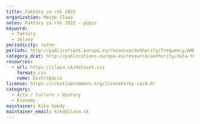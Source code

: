 ```yaml
---
title: Faktúry za rok 2022
organization: Mesto Ilava
notes: Faktúry za rok 2022 - popis
keyword:
  - faktury
  - zmluvy
periodicity: ročne
periods: http://publications.europa.eu/resource/authority/frequency/ANNUAL
category_dcat: http://publications.europa.eu/resource/authority/data-theme/ECON
resources:
  - url: https://ilava.sk/dataset.csv
    format: csv
    name: Distribúcia
license: https://creativecommons.org/licenses/by-sa/4.0/
category:
  - Arts / Culture / History
  - Economy
maintainer: Kiko Goody
maintainer_email: kiko@ilava.sk
---
```

